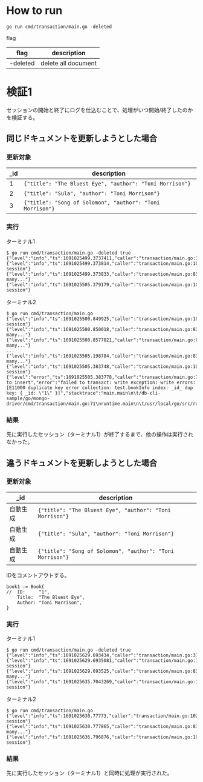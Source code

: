 # How to run

```cgo
go run cmd/transaction/main.go -deleted
```

flag

| flag | description |
| --- | --- |
| -deleted | delete all document |


# 検証1
セッションの開始と終了にログを仕込むことで、処理がいつ開始/終了したのかを検証する。

## 同じドキュメントを更新しようとした場合

### 更新対象

| _id | description |
|-----| --- |
| 1   | `{"title": "The Bluest Eye", "author": "Toni Morrison"}` |
| 2   | `{"title": "Sula", "author": "Toni Morrison"}` |
| 3   | `{"title": "Song of Solomon", "author": "Toni Morrison"}` | 

### 実行
ターミナル1
```cgo
$ go run cmd/transaction/main.go -deleted true
{"level":"info","ts":1691025499.3737411,"caller":"transaction/main.go:37","msg":"deleted"}
{"level":"info","ts":1691025499.373814,"caller":"transaction/main.go:102","msg":"start session"}
{"level":"info","ts":1691025499.373833,"caller":"transaction/main.go:83","msg":"insert many..."}
{"level":"info","ts":1691025505.379179,"caller":"transaction/main.go:104","msg":"end session"}
```

ターミナル2
```cgo
$ go run cmd/transaction/main.go
{"level":"info","ts":1691025500.849925,"caller":"transaction/main.go:102","msg":"start session"}
{"level":"info","ts":1691025500.850018,"caller":"transaction/main.go:83","msg":"insert many..."}
{"level":"info","ts":1691025500.8577821,"caller":"transaction/main.go:83","msg":"insert many..."}
...
{"level":"info","ts":1691025505.198784,"caller":"transaction/main.go:83","msg":"insert many..."}
{"level":"info","ts":1691025505.383748,"caller":"transaction/main.go:104","msg":"end session"}
{"level":"error","ts":1691025505.383778,"caller":"transaction/main.go:71","msg":"failed to insert","error":"failed to transact: write exception: write errors: [E11000 duplicate key error collection: test.bookInfo index: _id_ dup key: { _id: \"1\" }]","stacktrace":"main.main\n\t/db-cli-sample/go/mongo-driver/cmd/transaction/main.go:71\nruntime.main\n\t/usr/local/go/src/runtime/proc.go:250"}
```

### 結果
先に実行したセッション（ターミナル1）が終了するまで、他の操作は実行されなかった。


## 違うドキュメントを更新しようとした場合

### 更新対象 

| _id | description |
|-----| --- |
| 自動生成 | `{"title": "The Bluest Eye", "author": "Toni Morrison"}` |
| 自動生成 | `{"title": "Sula", "author": "Toni Morrison"}` |
| 自動生成 | `{"title": "Song of Solomon", "author": "Toni Morrison"}` | 

IDをコメントアウトする。
```
book1 := Book{
// 	ID:     "1",
	Title:  "The Bluest Eye",
	Author: "Toni Morrison",
}
```

### 実行
ターミナル1
```cgo
$ go run cmd/transaction/main.go -deleted true
{"level":"info","ts":1691025629.693434,"caller":"transaction/main.go:37","msg":"deleted"}
{"level":"info","ts":1691025629.6935081,"caller":"transaction/main.go:102","msg":"start session"}
{"level":"info","ts":1691025629.693525,"caller":"transaction/main.go:83","msg":"insert many..."}
{"level":"info","ts":1691025635.7043269,"caller":"transaction/main.go:104","msg":"end session"}
```

ターミナル2
```cgo
$ go run cmd/transaction/main.go
{"level":"info","ts":1691025630.77773,"caller":"transaction/main.go:102","msg":"start session"}
{"level":"info","ts":1691025630.777865,"caller":"transaction/main.go:83","msg":"insert many..."}
{"level":"info","ts":1691025636.796876,"caller":"transaction/main.go:104","msg":"end session"}
```


### 結果
先に実行したセッション（ターミナル1）と同時に処理が実行された。
